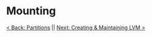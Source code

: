 # Mounting



[< Back: Partitions](https://github.com/sxcdennis/Linux-Guides/blob/master/partitions.md "Partitions") || [Next: Creating & Maintaining LVM >](https://github.com/sxcdennis/Linux-Guides/blob/master/lvm.md "Creating & Maintaining LVM")
